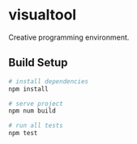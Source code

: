 # visualtool

Creative programming environment.

## Build Setup

```bash
# install dependencies
npm install

# serve project
npm num build

# run all tests
npm test
```

